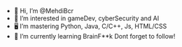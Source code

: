 - 👋 Hi, I’m @MehdiBcr
- 👀 I’m interested in gameDev, cyberSecurity and AI
- 🖥️ I’m mastering Python, Java, C/C++, Js, HTML/CSS
- 🌱 I’m currently learning BrainF**k
Dont forget to follow!
<!---
MehdiBcr/MehdiBcr is a ✨ special ✨ repository because its `README.md` (this file) appears on your GitHub profile.
You can click the Preview link to take a look at your changes.
--->
